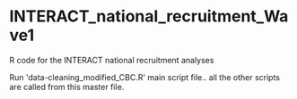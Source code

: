 # INTERACT_national_recruitment_Wave1
R code for the INTERACT national recruitment analyses


Run  'data-cleaning_modified_CBC.R' main script file.. all the other scripts are called from this master file.
